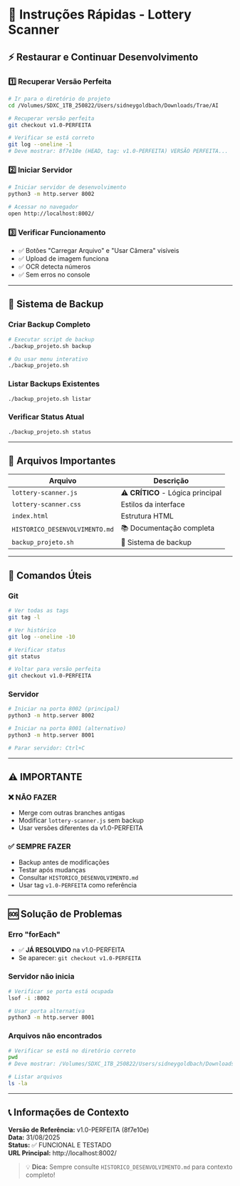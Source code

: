 # 🚀 Instruções Rápidas - Lottery Scanner

## ⚡ Restaurar e Continuar Desenvolvimento

### 1️⃣ Recuperar Versão Perfeita
```bash
# Ir para o diretório do projeto
cd /Volumes/SDXC_1TB_250822/Users/sidneygoldbach/Downloads/Trae/AI

# Recuperar versão perfeita
git checkout v1.0-PERFEITA

# Verificar se está correto
git log --oneline -1
# Deve mostrar: 8f7e10e (HEAD, tag: v1.0-PERFEITA) VERSÃO PERFEITA...
```

### 2️⃣ Iniciar Servidor
```bash
# Iniciar servidor de desenvolvimento
python3 -m http.server 8002

# Acessar no navegador
open http://localhost:8002/
```

### 3️⃣ Verificar Funcionamento
- ✅ Botões "Carregar Arquivo" e "Usar Câmera" visíveis
- ✅ Upload de imagem funciona
- ✅ OCR detecta números
- ✅ Sem erros no console

---

## 💾 Sistema de Backup

### Criar Backup Completo
```bash
# Executar script de backup
./backup_projeto.sh backup

# Ou usar menu interativo
./backup_projeto.sh
```

### Listar Backups Existentes
```bash
./backup_projeto.sh listar
```

### Verificar Status Atual
```bash
./backup_projeto.sh status
```

---

## 📁 Arquivos Importantes

| Arquivo | Descrição |
|---------|----------|
| `lottery-scanner.js` | ⚠️ **CRÍTICO** - Lógica principal |
| `lottery-scanner.css` | Estilos da interface |
| `index.html` | Estrutura HTML |
| `HISTORICO_DESENVOLVIMENTO.md` | 📚 Documentação completa |
| `backup_projeto.sh` | 💾 Sistema de backup |

---

## 🔧 Comandos Úteis

### Git
```bash
# Ver todas as tags
git tag -l

# Ver histórico
git log --oneline -10

# Verificar status
git status

# Voltar para versão perfeita
git checkout v1.0-PERFEITA
```

### Servidor
```bash
# Iniciar na porta 8002 (principal)
python3 -m http.server 8002

# Iniciar na porta 8001 (alternativo)
python3 -m http.server 8001

# Parar servidor: Ctrl+C
```

---

## ⚠️ IMPORTANTE

### ❌ NÃO FAZER
- Merge com outras branches antigas
- Modificar `lottery-scanner.js` sem backup
- Usar versões diferentes da v1.0-PERFEITA

### ✅ SEMPRE FAZER
- Backup antes de modificações
- Testar após mudanças
- Consultar `HISTORICO_DESENVOLVIMENTO.md`
- Usar tag `v1.0-PERFEITA` como referência

---

## 🆘 Solução de Problemas

### Erro "forEach"
- ✅ **JÁ RESOLVIDO** na v1.0-PERFEITA
- Se aparecer: `git checkout v1.0-PERFEITA`

### Servidor não inicia
```bash
# Verificar se porta está ocupada
lsof -i :8002

# Usar porta alternativa
python3 -m http.server 8001
```

### Arquivos não encontrados
```bash
# Verificar se está no diretório correto
pwd
# Deve mostrar: /Volumes/SDXC_1TB_250822/Users/sidneygoldbach/Downloads/Trae/AI

# Listar arquivos
ls -la
```

---

## 📞 Informações de Contexto

**Versão de Referência:** v1.0-PERFEITA (8f7e10e)  
**Data:** 31/08/2025  
**Status:** ✅ FUNCIONAL E TESTADO  
**URL Principal:** http://localhost:8002/  

> 💡 **Dica:** Sempre consulte `HISTORICO_DESENVOLVIMENTO.md` para contexto completo!